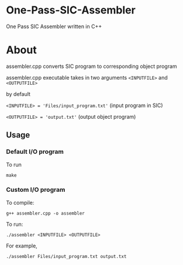 # One-Pass-SIC-Assembler
One Pass SIC Assembler written in C++

# About
assembler.cpp converts SIC program to corresponding object program

assembler.cpp executable takes in two arguments ```<INPUTFILE>``` and ```<OUTPUTFILE>```

by default 
            
```<INPUTFILE> = 'Files/input_program.txt'``` (input program in SIC)

```<OUTPUTFILE> = 'output.txt'``` (output object program)

## Usage
### Default I/O program
To run
```
make 
```

### Custom I/O program
To compile:
```
g++ assembler.cpp -o assembler 
```

To run:  
```     
./assembler <INPUTFILE> <OUTPUTFILE>
```
For example,
```
./assembler Files/input_program.txt output.txt
```
